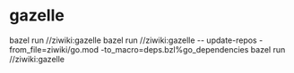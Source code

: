 # gazelle

bazel run //ziwiki:gazelle
bazel run //ziwiki:gazelle -- update-repos -from_file=ziwiki/go.mod -to_macro=deps.bzl%go_dependencies
bazel run //ziwiki:gazelle
